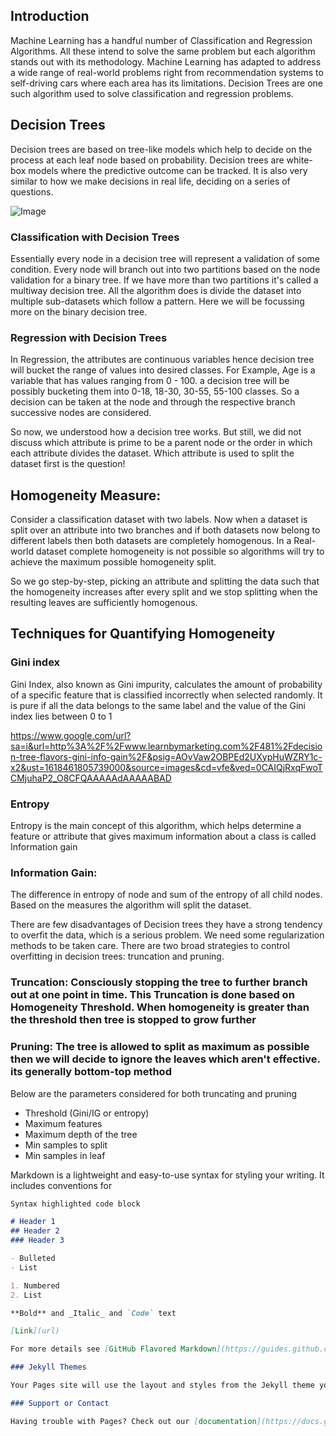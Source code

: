 ##  Introduction


Machine Learning has a handful number of Classification and Regression Algorithms. All these intend to solve the same problem but each algorithm stands out with its methodology. Machine Learning has adapted to address a wide range of real-world problems right from recommendation systems to self-driving cars where each area has its limitations. Decision Trees are one such algorithm used to solve classification and regression problems. 

## Decision Trees
Decision trees are based on tree-like models which help to decide on the process at each leaf node based on probability. Decision trees are white-box models where the predictive outcome can be tracked. It is also very similar to how we make decisions in real life, deciding on a series of questions.

![Image](https://www.google.com/url?sa=i&url=https%3A%2F%2Fwww.axisgroup.com%2Fdata-industry-insights-blog%2Ftree-can-help-predict-future&psig=AOvVaw0NgR2GLOSkIDrW7V6Nbcia&ust=1618471884505000&source=images&cd=vfe&ved=0CAIQjRxqFwoTCKC0x-2b_e8CFQAAAAAdAAAAABAD)


### Classification with Decision Trees

Essentially every node in a decision tree will represent a validation of some condition. Every node will branch out into two partitions based on the node validation for a binary tree. If we have more than two partitions it's called a multiway decision tree. All the algorithm does is divide the dataset into multiple sub-datasets which follow a pattern. Here we will be focussing more on the binary decision tree.

### Regression with Decision Trees

In Regression, the attributes are continuous variables hence decision tree will bucket the range of values into desired classes.
For Example, Age is a variable that has values ranging from 0 - 100. a decision tree will be possibly bucketing them into 0-18, 18-30, 30-55, 55-100 classes. So a decision can be taken at the node and through the respective branch successive nodes are considered.

So now, we understood how a decision tree works. But still, we did not discuss which attribute is prime to be a parent node or the order in which each attribute divides the dataset. Which attribute is used to split the dataset first is the question!

## Homogeneity Measure:

Consider a classification dataset with two labels. Now when a dataset is split over an attribute into two branches and if both datasets now belong to different labels then both datasets are completely homogenous. In a Real-world dataset complete homogeneity is not possible so algorithms will try to achieve the maximum possible homogeneity split.

So we go step-by-step, picking an attribute and splitting the data such that the homogeneity increases after every split and we stop splitting when the resulting leaves are sufficiently homogenous. 

## Techniques for Quantifying Homogeneity

### Gini index
Gini Index, also known as Gini impurity, calculates the amount of probability of a specific feature that is classified incorrectly when selected randomly. It is pure if all the data belongs to the same label and the value of the Gini index lies between 0 to 1

https://www.google.com/url?sa=i&url=http%3A%2F%2Fwww.learnbymarketing.com%2F481%2Fdecision-tree-flavors-gini-info-gain%2F&psig=AOvVaw2OBPEd2UXypHuWZRY1c-x2&ust=1618461805739000&source=images&cd=vfe&ved=0CAIQjRxqFwoTCMjuhaP2_O8CFQAAAAAdAAAAABAD

### Entropy
Entropy is the main concept of this algorithm, which helps determine a feature or attribute that gives maximum information about a class is called Information gain

### Information Gain:
The difference in entropy of node and sum of the entropy of all child nodes. Based on the measures the algorithm will split the dataset.

There are few disadvantages of Decision trees they have a strong tendency to overfit the data, which is a serious problem. We need some regularization methods to be taken care. There are two broad strategies to control overfitting in decision trees: truncation and pruning. 

### Truncation: Consciously stopping the tree to further branch out at one point in time. This Truncation is done based on Homogeneity Threshold. When homogeneity is greater than the threshold then tree is stopped to grow further

### Pruning: The tree is allowed to split as maximum as possible then we will decide to ignore the leaves which aren't effective. its generally bottom-top method

Below are the parameters considered for both truncating and pruning
- Threshold (Gini/IG or entropy)
- Maximum features  
- Maximum depth of the tree
- Min samples to split
- Min samples in leaf 

Markdown is a lightweight and easy-to-use syntax for styling your writing. It includes conventions for

```markdown
Syntax highlighted code block

# Header 1
## Header 2
### Header 3

- Bulleted
- List

1. Numbered
2. List

**Bold** and _Italic_ and `Code` text

[Link](url) 

For more details see [GitHub Flavored Markdown](https://guides.github.com/features/mastering-markdown/).

### Jekyll Themes

Your Pages site will use the layout and styles from the Jekyll theme you have selected in your [repository settings](https://github.com/AkhilRam7/DecisionTrees/settings/pages). The name of this theme is saved in the Jekyll `_config.yml` configuration file.

### Support or Contact

Having trouble with Pages? Check out our [documentation](https://docs.github.com/categories/github-pages-basics/) or [contact support](https://support.github.com/contact) and we’ll help you sort it out.
